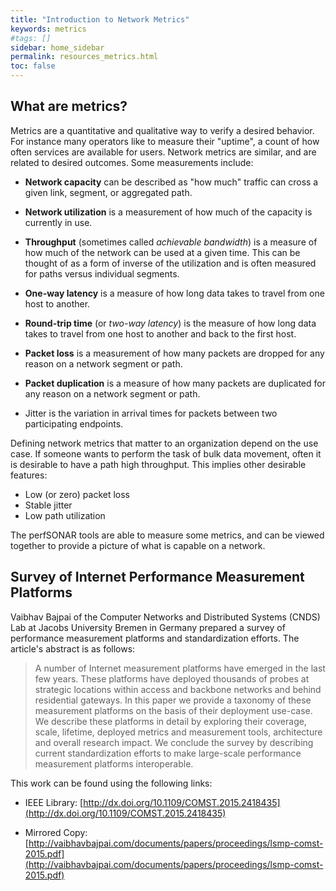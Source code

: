 ```yaml
---
title: "Introduction to Network Metrics"
keywords: metrics
#tags: []
sidebar: home_sidebar
permalink: resources_metrics.html
toc: false
---
```


## What are metrics?

Metrics are a quantitative and qualitative way to verify a desired
behavior.  For instance many operators like to measure their "uptime",
a count of how often services are available for users.  Network
metrics are similar, and are related to desired outcomes.  Some
measurements include:

 * **Network capacity** can be described as "how much" traffic can cross a
   given link, segment, or aggregated path.

 * **Network utilization** is a measurement of how much of the capacity is
   currently in use.

 * **Throughput** (sometimes called _achievable bandwidth_) is a
   measure of how much of the network can be used at a given time.
   This can be thought of as a form of inverse of the utilization and
   is often measured for paths versus individual segments.

 * **One-way latency** is a measure of how long data takes to travel
   from one host to another.

 * **Round-trip time** (or _two-way latency_) is the measure of how
   long data takes to travel from one host to another and back to the
   first host.

 * **Packet loss** is a measurement of how many packets are dropped
   for any reason on a network segment or path.

 * **Packet duplication** is a measure of how many packets are
   duplicated for any reason on a network segment or path.

 * Jitter is the variation in arrival times for packets between two
   participating endpoints.


Defining network metrics that matter to an organization depend on the
use case.  If someone wants to perform the task of bulk data movement,
often it is desirable to have a path high throughput.  This implies
other desirable features:

 * Low (or zero) packet loss
 * Stable jitter
 * Low path utilization

The perfSONAR tools are able to measure some metrics, and can be
viewed together to provide a picture of what is capable on a network.


## Survey of Internet Performance Measurement Platforms

Vaibhav Bajpai of the Computer Networks and Distributed Systems (CNDS)
Lab at Jacobs University Bremen in Germany prepared a survey of
performance measurement platforms and standardization efforts.  The
article's abstract is as follows:

> A number of Internet measurement platforms have emerged in the last
> few years. These platforms have deployed thousands of probes at
> strategic locations within access and backbone networks and behind
> residential gateways. In this paper we provide a taxonomy of these
> measurement platforms on the basis of their deployment use-case. We
> describe these platforms in detail by exploring their coverage,
> scale, lifetime, deployed metrics and measurement tools,
> architecture and overall research impact. We conclude the survey by
> describing current standardization efforts to make large-scale
> performance measurement platforms interoperable.

This work can be found using the following links:

 * IEEE Library: [http://dx.doi.org/10.1109/COMST.2015.2418435](http://dx.doi.org/10.1109/COMST.2015.2418435)

 * Mirrored Copy: [http://vaibhavbajpai.com/documents/papers/proceedings/lsmp-comst-2015.pdf](http://vaibhavbajpai.com/documents/papers/proceedings/lsmp-comst-2015.pdf)
